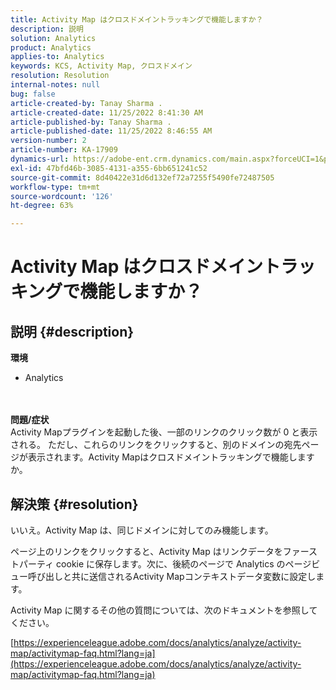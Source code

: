 ```yaml
---
title: Activity Map はクロスドメイントラッキングで機能しますか？
description: 説明
solution: Analytics
product: Analytics
applies-to: Analytics
keywords: KCS, Activity Map, クロスドメイン
resolution: Resolution
internal-notes: null
bug: false
article-created-by: Tanay Sharma .
article-created-date: 11/25/2022 8:41:30 AM
article-published-by: Tanay Sharma .
article-published-date: 11/25/2022 8:46:55 AM
version-number: 2
article-number: KA-17909
dynamics-url: https://adobe-ent.crm.dynamics.com/main.aspx?forceUCI=1&pagetype=entityrecord&etn=knowledgearticle&id=fc907bf3-9c6c-ed11-9561-6045bd006e5a
exl-id: 47bfd46b-3085-4131-a355-6bb651241c52
source-git-commit: 8d40422e31d6d132ef72a7255f5490fe72487505
workflow-type: tm+mt
source-wordcount: '126'
ht-degree: 63%

---
```


# Activity Map はクロスドメイントラッキングで機能しますか？

## 説明 {#description}

<b>環境</b>
- Analytics

<br> <br><b>問題/症状</b><br>Activity Mapプラグインを起動した後、一部のリンクのクリック数が 0 と表示される。 ただし、これらのリンクをクリックすると、別のドメインの宛先ページが表示されます。Activity Mapはクロスドメイントラッキングで機能しますか。<br>

## 解決策 {#resolution}


いいえ。Activity Map は、同じドメインに対してのみ機能します。

ページ上のリンクをクリックすると、Activity Map はリンクデータをファーストパーティ cookie に保存します。次に、後続のページで Analytics のページビュー呼び出しと共に送信されるActivity Mapコンテキストデータ変数に設定します。

Activity Map に関するその他の質問については、次のドキュメントを参照してください。

[https://experienceleague.adobe.com/docs/analytics/analyze/activity-map/activitymap-faq.html?lang=ja](https://experienceleague.adobe.com/docs/analytics/analyze/activity-map/activitymap-faq.html?lang=ja)
